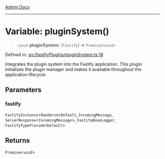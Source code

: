 [Admin Docs](/)

***

# Variable: pluginSystem()

> `const` **pluginSystem**: (`fastify`) => `Promise`\<`void`\>

Defined in: [src/fastifyPlugins/pluginSystem.ts:18](https://github.com/Sourya07/talawa-api/blob/2dc82649c98e5346c00cdf926fe1d0bc13ec1544/src/fastifyPlugins/pluginSystem.ts#L18)

Integrates the plugin system into the Fastify application.
This plugin initializes the plugin manager and makes it available
throughout the application lifecycle.

## Parameters

### fastify

`FastifyInstance`\<`RawServerDefault`, `IncomingMessage`, `ServerResponse`\<`IncomingMessage`\>, `FastifyBaseLogger`, `FastifyTypeProviderDefault`\>

## Returns

`Promise`\<`void`\>
